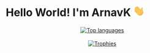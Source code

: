 <h1>Hello World! I'm ArnavK <img  src="https://raw.githubusercontent.com/ABSphreak/ABSphreak/master/gifs/Hi.gif" width="30"></h1>
<a href="https://github.com/ArnavK-09?tab=repositories" align="center">
  <p align="center">
<img src="https://github-readme-stats.vercel.app/api/top-langs/?username=ArnavK-09&langs_count=100&layout=compact&show_icons=true&include_all_commits=true&count_private=true&custom_title=Programming+Langauges&bg_color=ffffff00&title_color=c9d1d9&border_color=262626&text_color=c9c5c5&border_radius=3" alt="Top languages" align="center">
<br/><br/>
<img src="https://github-profile-trophy.vercel.app/?username=ArnavK-09&no-bg=true&no-frame=false&theme=buddhism&margin-h=15&margin-w=15&column=3" alt="Trophies" align="center">
    </p>
</a>
